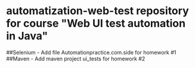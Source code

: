 # automatization-web-test repository for course "Web UI test automation in Java"

##Selenium - Add file Automationpractice.com.side for homework #1
##Maven - Add maven project ui_tests for homework #2

